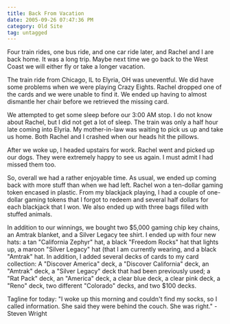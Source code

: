 ```yaml
---
title: Back From Vacation
date: 2005-09-26 07:47:36 PM
category: Old Site
tag: untagged
---
```


Four train rides, one bus ride, and one car ride later, and Rachel and I are back home. It was a long trip. Maybe next time we go back to the West Coast we will either fly or take a longer vacation.

The train ride from Chicago, IL to Elyria, OH was uneventful. We did have some problems when we were playing Crazy Eights. Rachel dropped one of the cards and we were unable to find it. We ended up having to almost dismantle her chair before we retrieved the missing card.

We attempted to get some sleep before our 3:00 AM stop. I do not know about Rachel, but I did not get a lot of sleep. The train was only a half hour late coming into Elyria. My mother-in-law was waiting to pick us up and take us home. Both Rachel and I crashed when our heads hit the pillows.

After we woke up, I headed upstairs for work. Rachel went and picked up our dogs. They were extremely happy to see us again. I must admit I had missed them too.

So, overall we had a rather enjoyable time. As usual, we ended up coming back with more stuff than when we had left. Rachel won a ten-dollar gaming token encased in plastic. From my blackjack playing, I had a couple of one-dollar gaming tokens that I forgot to redeem and several half dollars for each blackjack that I won. We also ended up with three bags filled with stuffed animals.

In addition to our winnings, we bought two $5,000 gaming chip key chains, an Amtrak blanket, and a Silver Legacy tee shirt. I ended up with four new hats: a tan "California Zephyr" hat, a black "Freedom Rocks" hat that lights up, a maroon "Silver Legacy" hat (that I am currently wearing, and a black "Amtrak" hat. In addition, I added several decks of cards to my card collection: A "Discover America" deck, a "Discover California" deck, an "Amtrak" deck, a "Silver Legacy" deck that had been previously used; a "Rat Pack" deck, an "America" deck, a clear blue deck, a clear pink deck, a "Reno" deck, two different "Colorado" decks, and two $100 decks.

Tagline for today: "I woke up this morning and couldn't find my socks, so I called information. She said they were behind the couch. She was right." - Steven Wright
